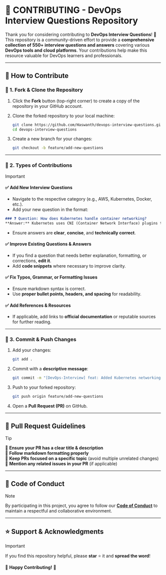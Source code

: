 # 📜 **CONTRIBUTING** - DevOps Interview Questions Repository  

Thank you for considering contributing to **DevOps Interview Questions**! 🎉 This repository is a community-driven effort to provide a **comprehensive collection of 550+ interview questions and answers** covering various **DevOps tools and cloud platforms**. Your contributions help make this resource valuable for DevOps learners and professionals.  

---

## 🚀 **How to Contribute**  

### 🔹 1. Fork & Clone the Repository  

1. Click the **Fork** button (top-right corner) to create a copy of the repository in your GitHub account.  
2. Clone the forked repository to your local machine:  

   ```bash
   git clone https://github.com/Haswanth/devops-interview-questions.git
   cd devops-interview-questions
   ```

3. Create a new branch for your changes:  

   ```bash
   git checkout -b feature/add-new-questions
   ```

---

### 🔹 2. Types of Contributions  

> [!IMPORTANT]  
>
> #### ✅ **Add New Interview Questions**  
>
> - Navigate to the respective category (e.g., AWS, Kubernetes, Docker, etc.).  
> - Add your new question in the format:  
>
> ```markdown
> ### ❓ Question: How does Kubernetes handle container networking?
> **Answer:** Kubernetes uses CNI (Container Network Interface) plugins to configure networking for pods, allowing communication between containers and external services.
>  ```
>
> - Ensure answers are **clear**, **concise**, and **technically correct**.  
>
> #### ✅ **Improve Existing Questions & Answers**  
>
> - If you find a question that needs better explanation, formatting, or corrections, **edit it**.  
> - Add **code snippets** where necessary to improve clarity.  
>
> #### ✅ **Fix Typos, Grammar, or Formatting Issues**  
>
> - Ensure markdown syntax is correct.  
> - Use **proper bullet points, headers, and spacing** for readability.  
>
> #### ✅ **Add References & Resources**  
>
> - If applicable, add links to **official documentation** or reputable sources for further reading.  

---

### 🔹 3. Commit & Push Changes  

1. Add your changes:  

   ```bash
   git add .
   ```

2. Commit with a **descriptive message**:  

   ```bash
   git commit -m "[DevOps-Interview] feat: Added Kubernetes networking question"
   ```

3. Push to your forked repository:  

   ```bash
   git push origin feature/add-new-questions
   ```

4. Open a **Pull Request (PR)** on GitHub.  

---

## 📌 **Pull Request Guidelines**  

> [!TIP]
>
>🔹 **Ensure your PR has a clear title & description**  
>🔹 **Follow markdown formatting properly**  
>🔹 **Keep PRs focused on a specific topic** (avoid multiple unrelated changes)  
>🔹 **Mention any related issues in your PR** (if applicable)  

---

## 📢 **Code of Conduct**  

> [!NOTE]
>
> By participating in this project, you agree to follow our **[Code of Conduct](CODE_OF_CONDUCT.md)** to maintain a respectful and collaborative environment.  

---

## ⭐ **Support & Acknowledgments**  

> [!IMPORTANT]
>
> If you find this repository helpful, please **star** ⭐ it and **spread the word**!  

🚀 **Happy Contributing!** 🚀  

